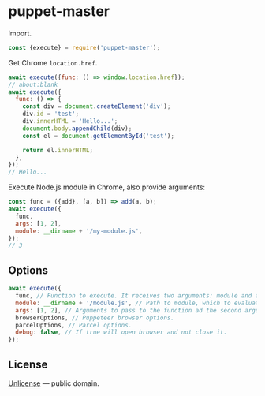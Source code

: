 # puppet-master

Import.

```js
const {execute} = require('puppet-master');
```

Get Chrome `location.href`.

```js
await execute({func: () => window.location.href});
// about:blank
await execute({
  func: () => {
    const div = document.createElement('div');
    div.id = 'test';
    div.innerHTML = 'Hello...';
    document.body.appendChild(div);
    const el = document.getElementById('test');

    return el.innerHTML;
  },
});
// Hello...
```

Execute Node.js module in Chrome, also provide arguments:

```js
const func = ({add}, [a, b]) => add(a, b);
await execute({
  func,
  args: [1, 2],
  module: __dirname + '/my-module.js',
});
// 3
```


## Options

```js
await execute({
  func, // Function to execute. It receives two arguments: module and args.
  module: __dirname + '/module.js', // Path to module, which to evaluate and provide to function.
  args: [1, 2], // Arguments to pass to the function ad the second argument.
  browserOptions, // Puppeteer browser options.
  parcelOptions, // Parcel options.
  debug: false, // If true will open browser and not close it.
});
```


## License

[Unlicense](./LICENSE) &mdash; public domain.
